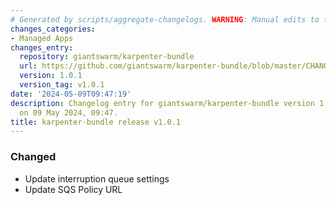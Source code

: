 ```yaml
---
# Generated by scripts/aggregate-changelogs. WARNING: Manual edits to this files will be overwritten.
changes_categories:
- Managed Apps
changes_entry:
  repository: giantswarm/karpenter-bundle
  url: https://github.com/giantswarm/karpenter-bundle/blob/master/CHANGELOG.md#101---2024-05-09
  version: 1.0.1
  version_tag: v1.0.1
date: '2024-05-09T09:47:19'
description: Changelog entry for giantswarm/karpenter-bundle version 1.0.1, published
  on 09 May 2024, 09:47.
title: karpenter-bundle release v1.0.1
---
```


### Changed
- Update interruption queue settings
- Update SQS Policy URL
